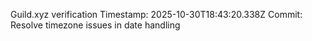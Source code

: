 Guild.xyz verification
Timestamp: 2025-10-30T18:43:20.338Z
Commit: Resolve timezone issues in date handling